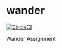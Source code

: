 # wander
[![CircleCI](https://circleci.com/gh/deepakpster/wander.svg?style=svg&circle-token=481837b859a00743c1655210dd813abc8e468853)](https://app.circleci.com/pipelines/github/deepakpster/wander)


Wander Assignment
